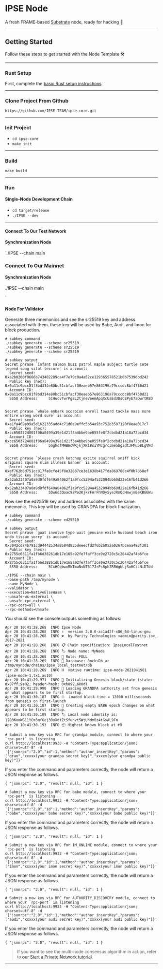 # IPSE Node
A fresh FRAME-based [Substrate](https://www.substrate.io/) node, ready for hacking :rocket:
***
## Getting Started
Follow these steps to get started with the Node Template :hammer_and_wrench:
***
### Rust Setup

First, complete the [basic Rust setup instructions](./doc/rust-setup.md).
***
### Clone Project From Github
`https://github.com/IPSE-TEAM/ipse-core.git`
***
### Init Project
* `cd ipse-core`
* `make init`
***
### Build
`make build`
***
### Run
#### Single-Node Development Chain
* `cd target/release`
* `./IPSE --dev`
***
#### Connect To Our Test Network
#### Synchronization Node
`./IPSE --chain main

### Connect To Our Mainnet
#### Synchronization Node
./IPSE --chain main

`
#### Node For Validator
Generate three mnemonics and see the sr25519 key and address associated with them. these key will be used by Babe, Audi, and Imon for block production.
```buildoutcfg
# subkey command
./subkey generate --scheme sr25519
./subkey generate --scheme sr25519
./subkey generate --scheme sr25519
```
```buildoutcfg
# subkey output
Secret phrase `infant salmon buzz patrol maple subject turtle cute legend song vital leisure` is account:
  Secret seed:      0xa2b0200f9666b743402289ca4f7e79c9a4a52ce129365578521b0b75396bd242
  Public key (hex): 0x0a11c9bcc81f8bd314e80bc51cbfacf30eaeb57e863196a79cccdc8bf4750d21
  Account ID:       0x0a11c9bcc81f8bd314e80bc51cbfacf30eaeb57e863196a79cccdc8bf4750d21
  SS58 Address:     5CHucvTwrPg8L2tjneVoemApqXcUaEdUDsCEPyE7aDwrtR8D


Secret phrase `whale embark scorpion enroll toward tackle mass more entire wrong word sure` is account:
  Secret seed:      0xe1fa469a99a5d1622335add4c71d0e9effc5b54a93c752b3507120f8eae017c7
  Public key (hex): 0xcc6503724801f06a8499a39e1d21f3a4bbe9be055fe8f2cbdbd21a18a72bcd34
  Account ID:       0xcc6503724801f06a8499a39e1d21f3a4bbe9be055fe8f2cbdbd21a18a72bcd34
  SS58 Address:     5GghdfMHBWcWRjkjXK18siYMcgrc3meabgzdtJFMu58LgVNd


Secret phrase `please crash ketchup excite squirrel sniff kick original square slim illness banner` is account:
  Secret seed:      0xef762b6d751cc817fa0cfe45f8e32887ce3e1638b417fda869788c4f0b7858ef
  Public key (hex): 0x52ab23407a0a9d0fdf649a84062f1a9fcc5294a4532094bb60d22e16fb41d266
  Account ID:       0x52ab23407a0a9d0fdf649a84062f1a9fcc5294a4532094bb60d22e16fb41d266
  SS58 Address:     5Dw6d3Qoac9ZPo2Kjk7FArFhMDySyeJRmQcHmwjmEeKBGGWu
```
Now see the ed25519 key and address associated with the same mnemonic. This key will be used by GRANDPA for block finalization.
```buildoutcfg
# subkey command
./subkey generate --scheme ed25519
```
```buildoutcfg
# subkey output
Secret phrase `goat involve type wait genuine exile husband beach iron undo tissue sorry` is account:
  Secret seed:      0x3042cd74b791cd94442534a9584d855deeecfd2f6b2b0a2a0267bceaa483f301
  Public key (hex): 0x2755c6311fa1fb6d38261db17e165a92fe7faff3ce9e2720c5c26442af4b6fce
  Account ID:       0x2755c6311fa1fb6d38261db17e165a92fe7faff3ce9e2720c5c26442af4b6fce
  SS58 Address:     5CxHCqbwoMkTmaNvNT617JrPs8phZRBWgbLjSuHCtLNiDTdd

```

```buildoutcfg
./IPSE --chain main \
--base-path /tmp/mynode \
--name MyNode \
--validator \
--execution=NativeElseWasm \
--unsafe-ws-external \
--unsafe-rpc-external \
--rpc-cors=all \
--rpc-methods=Unsafe

```
You should see the console outputs something as follows:
```buildoutcfg
Apr 20 10:41:28.268  INFO Ipse Node
Apr 20 10:41:28.268  INFO ✌️  version 2.0.0-ac1a42f-x86_64-linux-gnu
Apr 20 10:41:28.268  INFO ❤️  by Parity Technologies <admin@parity.io>, 2017-2021
Apr 20 10:41:28.268  INFO 📋 Chain specification: IpseLocalTestnet
Apr 20 10:41:28.268  INFO 🏷 Node name: MyNode
Apr 20 10:41:28.268  INFO 👤 Role: FULL
Apr 20 10:41:28.269  INFO 💾 Database: RocksDb at /tmp/mynode/chains/ipse_local_testnet/db
Apr 20 10:41:28.269  INFO ⛓  Native runtime: ipse-node-2021041901 (ipse-node-1.tx1.au10)
Apr 20 10:41:29.971  INFO 🔨 Initializing Genesis block/state (state: 0x07ff…9a02, header-hash: 0xb892…600d)
Apr 20 10:41:29.990  INFO 👴 Loading GRANDPA authority set from genesis on what appears to be first startup.
Apr 20 10:41:30.187  INFO ⏱  Loaded block-time = 12000 milliseconds from genesis on first-launch
Apr 20 10:41:30.187  INFO 👶 Creating empty BABE epoch changes on what appears to be first startup.
Apr 20 10:41:30.189  INFO 🏷 Local node identity is: 12D3KooWG11YCm3mfGej3DuXdtZtSfunvt5WtUhdmBz4tGsAL9Fm
Apr 20 10:41:30.193  INFO 📦 Highest known block at #0
```
```buildoutcfg
# Submit a new key via RPC for grandpa module, connect to where your `rpc-port` is listening
curl http://localhost:9933 -H "Content-Type:application/json; charset=utf-8" -d '{"jsonrpc":"2.0","id":1,"method":"author_insertKey","params":["gran","xxxxx(your grandpa secret key)","xxxxx(your grandpa public key)"]}'
```
If you enter the command and parameters correctly, the node will return a JSON response as follows.
```buildoutcfg
{ "jsonrpc": "2.0", "result": null, "id": 1 }
```
```buildoutcfg
# Submit a new key via RPC for babe module, connect to where your `rpc-port` is listening
curl http://localhost:9933 -H "Content-Type:application/json; charset=utf-8" -d '{"jsonrpc":"2.0","id":1,"method":"author_insertKey","params":["babe","xxxxx(your babe secret key)","xxxxx(your babe public key)"]}'
```
If you enter the command and parameters correctly, the node will return a JSON response as follows.
```buildoutcfg
{ "jsonrpc": "2.0", "result": null, "id": 1 }
```
```buildoutcfg
# Submit a new key via RPC for IM_ONLINE module, connect to where your `rpc-port` is listening
curl http://localhost:9933 -H "Content-Type:application/json; charset=utf-8" -d '{"jsonrpc":"2.0","id":1,"method":"author_insertKey","params":["imon","xxxxx(your imon secret key)","xxxxx(your imon public key)"]}'
```
If you enter the command and parameters correctly, the node will return a JSON response as follows.
```buildoutcfg
{ "jsonrpc": "2.0", "result": null, "id": 1 }
```

```buildoutcfg
# Submit a new key via RPC for AUTHORITY_DISCOVERY module, connect to where your `rpc-port` is listening
curl http://localhost:9933 -H "Content-Type:application/json; charset=utf-8" -d '{"jsonrpc":"2.0","id":1,"method":"author_insertKey","params":["audi","xxxxx(your audi secret key)","xxxxx(your audi public key)"]}'
```
If you enter the command and parameters correctly, the node will return a JSON response as follows.
```buildoutcfg
{ "jsonrpc": "2.0", "result": null, "id": 1 }
```


>If you want to see the multi-node consensus algorithm in action, refer to
[our Start a Private Network tutorial](https://substrate.dev/docs/en/tutorials/start-a-private-network/).

***

